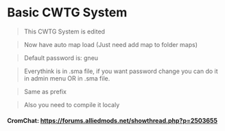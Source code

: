 # Basic CWTG System

> This CWTG System is edited

> Now have auto map load (Just need add map to folder maps)

> Default password is: gneu

> Everythink is in .sma file, if you want password change you can do it in admin menu OR in .sma file.

> Same as prefix

> Also you need to compile it localy

#### CromChat: https://forums.alliedmods.net/showthread.php?p=2503655